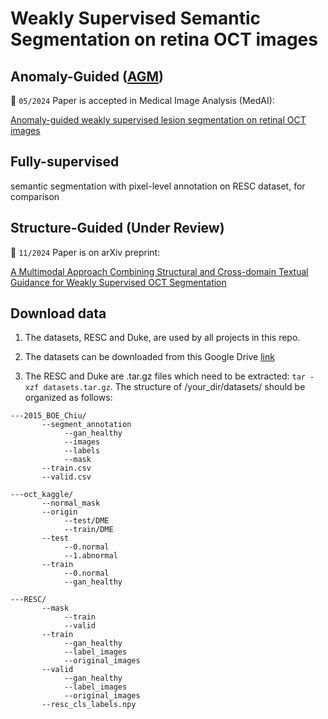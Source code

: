 # Weakly Supervised Semantic Segmentation on retina OCT images
## Anomaly-Guided ([AGM](https://github.com/YangjiaqiDig/WSSS-AGM/tree/master/anomaly_guided))
🎉 `05/2024` Paper is accepted in Medical Image Analysis (MedAI): 

[Anomaly-guided weakly supervised lesion segmentation on retinal OCT images](https://www.sciencedirect.com/science/article/abs/pii/S1361841524000641)

## Fully-supervised
semantic segmentation with pixel-level annotation on RESC dataset, for comparison
## Structure-Guided (Under Review)
🎉 `11/2024` Paper is on arXiv preprint: 

[A Multimodal Approach Combining Structural and Cross-domain Textual Guidance for Weakly Supervised OCT Segmentation](https://arxiv.org/abs/2411.12615)
## Download data
1. The datasets, RESC and Duke, are used by all projects in this repo.

2. The datasets can be downloaded from this Google Drive [link](https://drive.google.com/drive/folders/1IdQUW4zpfnXRsq_8OWdEH90bWR8c9Cod?usp=sharing)

3. The RESC and Duke are .tar.gz files which need to be extracted: ```tar -xzf datasets.tar.gz```. The structure of /your_dir/datasets/ should be organized as follows:
```
---2015_BOE_Chiu/
       --segment_annotation
            --gan_healthy
            --images
            --labels
            --mask
       --train.csv
       --valid.csv

---oct_kaggle/
       --normal_mask
       --origin
            --test/DME
            --train/DME
       --test
            --0.normal
            --1.abnormal
       --train
            --0.normal
            --gan_healthy

---RESC/
       --mask
            --train
            --valid
       --train
            --gan_healthy
            --label_images
            --original_images
       --valid
            --gan_healthy
            --label_images
            --original_images
       --resc_cls_labels.npy
```
